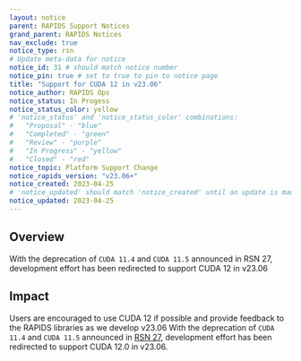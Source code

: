```yaml
---
layout: notice
parent: RAPIDS Support Notices
grand_parent: RAPIDS Notices
nav_exclude: true
notice_type: rsn
# Update meta-data for notice
notice_id: 31 # should match notice number
notice_pin: true # set to true to pin to notice page
title: "Support for CUDA 12 in v23.06"
notice_author: RAPIDS Ops
notice_status: In Progess
notice_status_color: yellow
# 'notice_status' and 'notice_status_color' combinations:
#   "Proposal" - "blue"
#   "Completed" - "green"
#   "Review" - "purple"
#   "In Progress" - "yellow"
#   "Closed" - "red"
notice_topic: Platform Support Change
notice_rapids_version: "v23.06+"
notice_created: 2023-04-25
# 'notice_updated' should match 'notice_created' until an update is made
notice_updated: 2023-04-25
---
```


## Overview

With the deprecation of `CUDA 11.4` and `CUDA 11.5` announced in RSN 27, development effort has been redirected to support CUDA 12 in v23.06

## Impact

Users are encouraged to use CUDA 12 if possible and provide feedback to the RAPIDS libraries as we develop v23.06
With the deprecation of `CUDA 11.4` and `CUDA 11.5` announced in [RSN 27](https://docs.rapids.ai/notices/rsn0027), development effort has been redirected to support CUDA 12.0 in v23.06.

